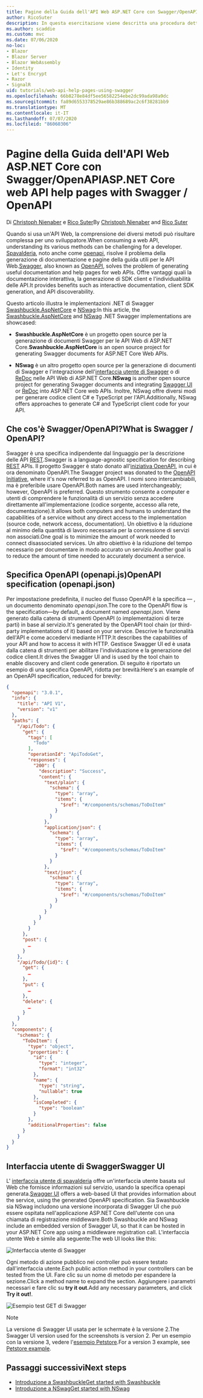 ```yaml
---
title: Pagine della Guida dell'API Web ASP.NET Core con Swagger/OpenAPI
author: RicoSuter
description: In questa esercitazione viene descritta una procedura dettagliata per aggiungere Swagger e generare la documentazione e le pagine della Guida di un'app API Web.
ms.author: scaddie
ms.custom: mvc
ms.date: 07/06/2020
no-loc:
- Blazor
- Blazor Server
- Blazor WebAssembly
- Identity
- Let's Encrypt
- Razor
- SignalR
uid: tutorials/web-api-help-pages-using-swagger
ms.openlocfilehash: 66b8278e84df5ee56582254ebe2dc99ada98a9dc
ms.sourcegitcommit: fa89d6553378529ae86b388689ac2c6f38281bb9
ms.translationtype: MT
ms.contentlocale: it-IT
ms.lasthandoff: 07/07/2020
ms.locfileid: "86060306"
---
```

# <a name="aspnet-core-web-api-help-pages-with-swagger--openapi"></a><span data-ttu-id="0dc9e-103">Pagine della Guida dell'API Web ASP.NET Core con Swagger/OpenAPI</span><span class="sxs-lookup"><span data-stu-id="0dc9e-103">ASP.NET Core web API help pages with Swagger / OpenAPI</span></span>

<span data-ttu-id="0dc9e-104">Di [Christoph Nienaber](https://twitter.com/zuckerthoben) e [Rico Suter](https://blog.rsuter.com/)</span><span class="sxs-lookup"><span data-stu-id="0dc9e-104">By [Christoph Nienaber](https://twitter.com/zuckerthoben) and [Rico Suter](https://blog.rsuter.com/)</span></span>

<span data-ttu-id="0dc9e-105">Quando si usa un'API Web, la comprensione dei diversi metodi può risultare complessa per uno sviluppatore.</span><span class="sxs-lookup"><span data-stu-id="0dc9e-105">When consuming a web API, understanding its various methods can be challenging for a developer.</span></span> <span data-ttu-id="0dc9e-106">[Spavalderia](https://swagger.io/), noto anche come [openapi](https://www.openapis.org/), risolve il problema della generazione di documentazione e pagine della guida utili per le API Web.</span><span class="sxs-lookup"><span data-stu-id="0dc9e-106">[Swagger](https://swagger.io/), also known as [OpenAPI](https://www.openapis.org/), solves the problem of generating useful documentation and help pages for web APIs.</span></span> <span data-ttu-id="0dc9e-107">Offre vantaggi quali la documentazione interattiva, la generazione di SDK client e l'individuabilità delle API.</span><span class="sxs-lookup"><span data-stu-id="0dc9e-107">It provides benefits such as interactive documentation, client SDK generation, and API discoverability.</span></span>

<span data-ttu-id="0dc9e-108">Questo articolo illustra le implementazioni .NET di Swagger [Swashbuckle.AspNetCore](https://github.com/domaindrivendev/Swashbuckle.AspNetCore) e [NSwag](https://github.com/RicoSuter/NSwag):</span><span class="sxs-lookup"><span data-stu-id="0dc9e-108">In this article, the [Swashbuckle.AspNetCore](https://github.com/domaindrivendev/Swashbuckle.AspNetCore) and [NSwag](https://github.com/RicoSuter/NSwag) .NET Swagger implementations are showcased:</span></span>

* <span data-ttu-id="0dc9e-109">**Swashbuckle.AspNetCore** è un progetto open source per la generazione di documenti Swagger per le API Web di ASP.NET Core.</span><span class="sxs-lookup"><span data-stu-id="0dc9e-109">**Swashbuckle.AspNetCore** is an open source project for generating Swagger documents for ASP.NET Core Web APIs.</span></span>

* <span data-ttu-id="0dc9e-110">**NSwag** è un altro progetto open source per la generazione di documenti di Swagger e l'integrazione dell'[interfaccia utente di Swagger](https://swagger.io/swagger-ui/) o di [ReDoc](https://github.com/Rebilly/ReDoc) nelle API Web di ASP.NET Core.</span><span class="sxs-lookup"><span data-stu-id="0dc9e-110">**NSwag** is another open source project for generating Swagger documents and integrating [Swagger UI](https://swagger.io/swagger-ui/) or [ReDoc](https://github.com/Rebilly/ReDoc) into ASP.NET Core web APIs.</span></span> <span data-ttu-id="0dc9e-111">Inoltre, NSwag offre diversi modi per generare codice client C# e TypeScript per l'API.</span><span class="sxs-lookup"><span data-stu-id="0dc9e-111">Additionally, NSwag offers approaches to generate C# and TypeScript client code for your API.</span></span>

## <a name="what-is-swagger--openapi"></a><span data-ttu-id="0dc9e-112">Che cos'è Swagger/OpenAPI?</span><span class="sxs-lookup"><span data-stu-id="0dc9e-112">What is Swagger / OpenAPI?</span></span>

<span data-ttu-id="0dc9e-113">Swagger è una specifica indipendente dal linguaggio per la descrizione delle API [REST](https://en.wikipedia.org/wiki/Representational_state_transfer).</span><span class="sxs-lookup"><span data-stu-id="0dc9e-113">Swagger is a language-agnostic specification for describing [REST](https://en.wikipedia.org/wiki/Representational_state_transfer) APIs.</span></span> <span data-ttu-id="0dc9e-114">Il progetto Swagger è stato donato all'[iniziativa OpenAPI](https://www.openapis.org/), in cui è ora denominato OpenAPI.</span><span class="sxs-lookup"><span data-stu-id="0dc9e-114">The Swagger project was donated to the [OpenAPI Initiative](https://www.openapis.org/), where it's now referred to as OpenAPI.</span></span> <span data-ttu-id="0dc9e-115">I nomi sono intercambiabili, ma è preferibile usare OpenAPI.</span><span class="sxs-lookup"><span data-stu-id="0dc9e-115">Both names are used interchangeably; however, OpenAPI is preferred.</span></span> <span data-ttu-id="0dc9e-116">Questo strumento consente a computer e utenti di comprendere le funzionalità di un servizio senza accedere direttamente all'implementazione (codice sorgente, accesso alla rete, documentazione).</span><span class="sxs-lookup"><span data-stu-id="0dc9e-116">It allows both computers and humans to understand the capabilities of a service without any direct access to the implementation (source code, network access, documentation).</span></span> <span data-ttu-id="0dc9e-117">Un obiettivo è la riduzione al minimo della quantità di lavoro necessaria per la connessione di servizi non associati.</span><span class="sxs-lookup"><span data-stu-id="0dc9e-117">One goal is to minimize the amount of work needed to connect disassociated services.</span></span> <span data-ttu-id="0dc9e-118">Un altro obiettivo è la riduzione del tempo necessario per documentare in modo accurato un servizio.</span><span class="sxs-lookup"><span data-stu-id="0dc9e-118">Another goal is to reduce the amount of time needed to accurately document a service.</span></span>

## <a name="openapi-specification-openapijson"></a><span data-ttu-id="0dc9e-119">Specifica OpenAPI (openapi.js)</span><span class="sxs-lookup"><span data-stu-id="0dc9e-119">OpenAPI specification (openapi.json)</span></span>

<span data-ttu-id="0dc9e-120">Per impostazione predefinita, il nucleo del flusso OpenAPI è la specifica &mdash; , un documento denominato *openapi.json*.</span><span class="sxs-lookup"><span data-stu-id="0dc9e-120">The core to the OpenAPI flow is the specification&mdash;by default, a document named *openapi.json*.</span></span> <span data-ttu-id="0dc9e-121">Viene generato dalla catena di strumenti OpenAPI (o implementazioni di terze parti) in base al servizio.</span><span class="sxs-lookup"><span data-stu-id="0dc9e-121">It's generated by the OpenAPI tool chain (or third-party implementations of it) based on your service.</span></span> <span data-ttu-id="0dc9e-122">Descrive le funzionalità dell'API e come accedervi mediante HTTP.</span><span class="sxs-lookup"><span data-stu-id="0dc9e-122">It describes the capabilities of your API and how to access it with HTTP.</span></span> <span data-ttu-id="0dc9e-123">Gestisce Swagger UI ed è usata dalla catena di strumenti per abilitare l'individuazione e la generazione del codice client.</span><span class="sxs-lookup"><span data-stu-id="0dc9e-123">It drives the Swagger UI and is used by the tool chain to enable discovery and client code generation.</span></span> <span data-ttu-id="0dc9e-124">Di seguito è riportato un esempio di una specifica OpenAPI, ridotta per brevità:</span><span class="sxs-lookup"><span data-stu-id="0dc9e-124">Here's an example of an OpenAPI specification, reduced for brevity:</span></span>

```json
{
  "openapi": "3.0.1",
  "info": {
    "title": "API V1",
    "version": "v1"
  },
  "paths": {
    "/api/Todo": {
      "get": {
        "tags": [
          "Todo"
        ],
        "operationId": "ApiTodoGet",
        "responses": {
          "200": {
            "description": "Success",
            "content": {
              "text/plain": {
                "schema": {
                  "type": "array",
                  "items": {
                    "$ref": "#/components/schemas/ToDoItem"
                  }
                }
              },
              "application/json": {
                "schema": {
                  "type": "array",
                  "items": {
                    "$ref": "#/components/schemas/ToDoItem"
                  }
                }
              },
              "text/json": {
                "schema": {
                  "type": "array",
                  "items": {
                    "$ref": "#/components/schemas/ToDoItem"
                  }
                }
              }
            }
          }
        }
      },
      "post": {
        …
      }
    },
    "/api/Todo/{id}": {
      "get": {
        …
      },
      "put": {
        …
      },
      "delete": {
        …
      }
    }
  },
  "components": {
    "schemas": {
      "ToDoItem": {
        "type": "object",
        "properties": {
          "id": {
            "type": "integer",
            "format": "int32"
          },
          "name": {
            "type": "string",
            "nullable": true
          },
          "isCompleted": {
            "type": "boolean"
          }
        },
        "additionalProperties": false
      }
    }
  }
}
```

## <a name="swagger-ui"></a><span data-ttu-id="0dc9e-125">Interfaccia utente di Swagger</span><span class="sxs-lookup"><span data-stu-id="0dc9e-125">Swagger UI</span></span>

<span data-ttu-id="0dc9e-126">L' [interfaccia utente di spavalderia](https://swagger.io/swagger-ui/) offre un'interfaccia utente basata sul Web che fornisce informazioni sul servizio, usando la specifica openapi generata.</span><span class="sxs-lookup"><span data-stu-id="0dc9e-126">[Swagger UI](https://swagger.io/swagger-ui/) offers a web-based UI that provides information about the service, using the generated OpenAPI specification.</span></span> <span data-ttu-id="0dc9e-127">Sia Swashbuckle sia NSwag includono una versione incorporata di Swagger UI che può essere ospitata nell'applicazione ASP.NET Core dell'utente con una chiamata di registrazione middleware.</span><span class="sxs-lookup"><span data-stu-id="0dc9e-127">Both Swashbuckle and NSwag include an embedded version of Swagger UI, so that it can be hosted in your ASP.NET Core app using a middleware registration call.</span></span> <span data-ttu-id="0dc9e-128">L'interfaccia utente Web è simile alla seguente:</span><span class="sxs-lookup"><span data-stu-id="0dc9e-128">The web UI looks like this:</span></span>

![Interfaccia utente di Swagger](web-api-help-pages-using-swagger/_static/swagger-ui.png)

<span data-ttu-id="0dc9e-130">Ogni metodo di azione pubblico nei controller può essere testato dall'interfaccia utente.</span><span class="sxs-lookup"><span data-stu-id="0dc9e-130">Each public action method in your controllers can be tested from the UI.</span></span> <span data-ttu-id="0dc9e-131">Fare clic su un nome di metodo per espandere la sezione.</span><span class="sxs-lookup"><span data-stu-id="0dc9e-131">Click a method name to expand the section.</span></span> <span data-ttu-id="0dc9e-132">Aggiungere i parametri necessari e fare clic su **try it out**.</span><span class="sxs-lookup"><span data-stu-id="0dc9e-132">Add any necessary parameters, and click **Try it out!**.</span></span>

![Esempio test GET di Swagger](web-api-help-pages-using-swagger/_static/get-try-it-out.png)

> [!NOTE]
> <span data-ttu-id="0dc9e-134">La versione di Swagger UI usata per le schermate è la versione 2.</span><span class="sxs-lookup"><span data-stu-id="0dc9e-134">The Swagger UI version used for the screenshots is version 2.</span></span> <span data-ttu-id="0dc9e-135">Per un esempio con la versione 3, vedere l'[esempio Petstore](https://petstore.swagger.io/).</span><span class="sxs-lookup"><span data-stu-id="0dc9e-135">For a version 3 example, see [Petstore example](https://petstore.swagger.io/).</span></span>

## <a name="next-steps"></a><span data-ttu-id="0dc9e-136">Passaggi successivi</span><span class="sxs-lookup"><span data-stu-id="0dc9e-136">Next steps</span></span>

* [<span data-ttu-id="0dc9e-137">Introduzione a Swashbuckle</span><span class="sxs-lookup"><span data-stu-id="0dc9e-137">Get started with Swashbuckle</span></span>](xref:tutorials/get-started-with-swashbuckle)
* [<span data-ttu-id="0dc9e-138">Introduzione a NSwag</span><span class="sxs-lookup"><span data-stu-id="0dc9e-138">Get started with NSwag</span></span>](xref:tutorials/get-started-with-nswag)
